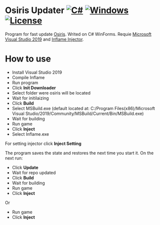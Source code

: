 # Osiris Updater [![C#](https://img.shields.io/badge/language-C%23-brightgreen.svg)](https://en.wikipedia.org/wiki/C_Sharp_(programming_language)) [![Windows](https://img.shields.io/badge/platform-Windows-0078d7.svg)](https://en.wikipedia.org/wiki/Microsoft_Windows) [![License](https://img.shields.io/github/license/NexSqaud/OsirisUpdate.svg)](LICENSE)

Program for fast update [Osiris](https://github.com/danielkrupinski/Osiris). Writed on C# WinForms.
Requie [Microsoft Visual Studio 2019](https://visualstudio.microsoft.com/) and [Inflame Injector](https://github.com/danielkrupinski/Inflame).

# How to use
* Install Visual Studio 2019
* Compile Inflame
* Run program
* Click **Init Downloader**
* Select folder were osiris will be located
* Wait for initilaizing
* Click **Build**
* Select MSBuild.exe (default located at: C:/Program Files(x86)/Microsoft Visual Studio/2019/Community/MSBuild/Current/Bin/MSBuild.exe)
* Wait for building
* Run game
* Click **Inject**
* Select Inflame.exe

For setting injector click **Inject Setting**

The program saves the state and restores the next time you start it.
On the next run:
* Click **Update**
* Wait for repo updated
* Click **Build**
* Wait for building
* Run game
* Click **Inject**

Or 

* Run game
* Click **Inject**
